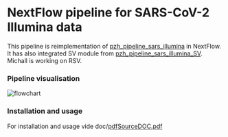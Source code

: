 NextFlow pipeline for SARS-CoV-2 Illumina data
==============================================

This pipeline is reimplementation of [pzh_pipeline_sars_illumina](https://github.com/michallaz/pzh_pipeline_sars_illumina) in NextFlow.
It has also integrated SV module from [pzh_pipeline_sars_illumina_SV](https://github.com/michallaz/pzh_pipeline_sars_illumina_SV).
Michall is working on RSV.

### Pipeline visualisation

![flowchart](flowchart-sars.png "overview of the pipeline")

### Installation and usage

For installation and usage vide doc/[pdfSourceDOC.pdf](doc%2FpdfSourceDOC.pdf)
